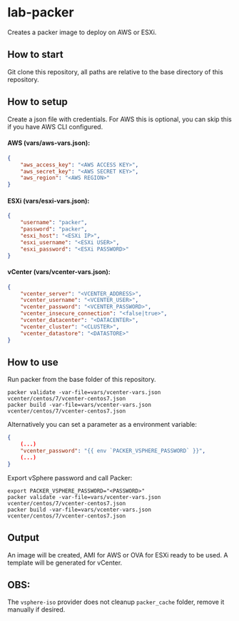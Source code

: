 # lab-packer
Creates a packer image to deploy on AWS or ESXi.

## How to start
Git clone this repository, all paths are relative to the base directory of this repository.

## How to setup
Create a json file with credentials. For AWS this is optional, you can skip this if you have AWS CLI configured.

#### AWS (vars/aws-vars.json):
```json
{
    "aws_access_key": "<AWS ACCESS KEY>",
    "aws_secret_key": "<AWS SECRET KEY>",
    "aws_region": "<AWS REGION>"
}
```

#### ESXi (vars/esxi-vars.json):
```json
{
    "username": "packer",
    "password": "packer",
    "esxi_host": "<ESXi IP>",
    "esxi_username": "<ESXi USER>",
    "esxi_password": "<ESXi PASSWORD>"
}
```
#### vCenter (vars/vcenter-vars.json):
```json
{
    "vcenter_server": "<VCENTER_ADDRESS>",
    "vcenter_username": "<VCENTER_USER>",
    "vcenter_password": "<VCENTER_PASSWORD>",
    "vcenter_insecure_connection": "<false|true>",
    "vcenter_datacenter": "<DATACENTER>",
    "vcenter_cluster": "<CLUSTER>",
    "vcenter_datastore": "<DATASTORE>"
}
```


## How to use
Run packer from the base folder of this repository.

```
packer validate -var-file=vars/vcenter-vars.json vcenter/centos/7/vcenter-centos7.json
packer build -var-file=vars/vcenter-vars.json vcenter/centos/7/vcenter-centos7.json
```

Alternatively you can set a parameter as a environment variable:
```json
{
    (...)
    "vcenter_password": "{{ env `PACKER_VSPHERE_PASSWORD` }}",
    (...)
}
```
Export vSphere password and call Packer:
```
export PACKER_VSPHERE_PASSWORD="<PASSWORD>"
packer validate -var-file=vars/vcenter-vars.json vcenter/centos/7/vcenter-centos7.json
packer build -var-file=vars/vcenter-vars.json vcenter/centos/7/vcenter-centos7.json
```

## Output
An image will be created, AMI for AWS or OVA for ESXi ready to be used.
A template will be generated for vCenter.

## OBS:
The `vsphere-iso` provider does not cleanup `packer_cache` folder, remove it manually if desired.
